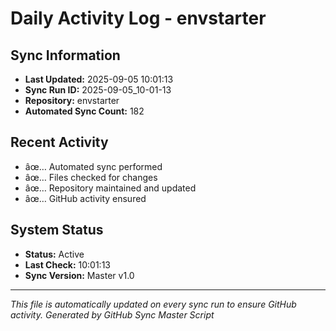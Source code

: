 ﻿# Daily Activity Log - envstarter

## Sync Information
- **Last Updated:** 2025-09-05 10:01:13
- **Sync Run ID:** 2025-09-05_10-01-13
- **Repository:** envstarter
- **Automated Sync Count:** 182

## Recent Activity
- âœ… Automated sync performed
- âœ… Files checked for changes
- âœ… Repository maintained and updated
- âœ… GitHub activity ensured

## System Status
- **Status:** Active
- **Last Check:** 10:01:13
- **Sync Version:** Master v1.0

---
*This file is automatically updated on every sync run to ensure GitHub activity.*
*Generated by GitHub Sync Master Script*
